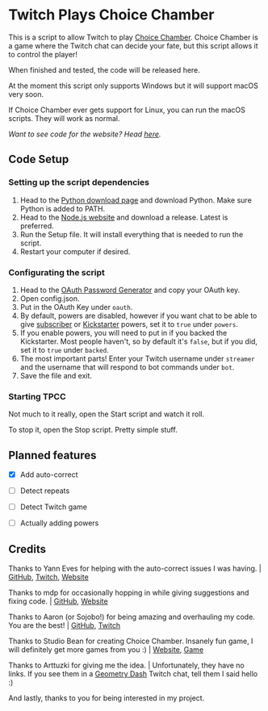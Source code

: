 # Twitch Plays Choice Chamber
This is a script to allow Twitch to play [Choice Chamber](https://choicechamber.com). Choice Chamber is a game where the Twitch chat can decide your fate, but this script allows it to control the player!

When finished and tested, the code will be released here.

At the moment this script only supports Windows but it will support macOS very soon.

If Choice Chamber ever gets support for Linux, you can run the macOS scripts. They will work as normal.

*Want to see code for the website? Head [here](https://github.com/jbmagination/TwitchPlaysCC/tree/gh-pages).*

## Code Setup

### Setting up the script dependencies
1. Head to the [Python download page](https://www.python.org/downloads/) and download Python. Make sure Python is added to PATH.
2. Head to the [Node.js website](https://nodejs.org) and download a release. Latest is preferred.
3. Run the Setup file. It will install everything that is needed to run the script.
4. Restart your computer if desired.

### Configurating the script
1. Head to the [OAuth Password Generator](https://twitchapps.com/tmi/) and copy your OAuth key.
2. Open config.json.
3. Put in the OAuth Key under `oauth`.
4. By default, powers are disabled, however if you want chat to be able to give [subscriber](https://choicechamber.com/sub) or [Kickstarter](https://choicechamber.com/powers) powers, set it to `true` under `powers`.
5. If you enable powers, you will need to put in if you backed the Kickstarter. Most people haven't, so by default it's `false`, but if you did, set it to `true` under `backed`.
6. The most important parts! Enter your Twitch username under `streamer` and the username that will respond to bot commands under `bot`.
7. Save the file and exit.

### Starting TPCC
Not much to it really, open the Start script and watch it roll.

To stop it, open the Stop script. Pretty simple stuff.

## Planned features
- [x] Add auto-correct

- [ ] Detect repeats

- [ ] Detect Twitch game

- [ ] Actually adding powers

## Credits
Thanks to Yann Eves for helping with the auto-correct issues I was having. | [GitHub](https://github.com/yanneves), [Twitch](https://twitch.tv/yanneves_), [Website](https://yanneves.com)

Thanks to mdp for occasionally hopping in while giving suggestions and fixing code. | [GitHub](https://github.com/pupcus),  [Website](https://pupcus.github.io)

Thanks to Aaron (or Sojobo!) for being amazing and overhauling my code. You are the best! | [GitHub](https://github.com/Sojobo),  [Twitch](https://twitch.tv/Sojobo)

Thanks to Studio Bean for creating Choice Chamber. Insanely fun game, I will definitely get more games from you :) | [Website](https://onemrbean.com), [Game](https://choicechamber.com)

Thanks to Arttuzki for giving me the idea. | Unfortunately, they have no links. If you see them in a [Geometry Dash](https://www.twitch.tv/directory/game/Geometry%20Dash) Twitch chat, tell them I said hello :)

And lastly, thanks to you for being interested in my project.
